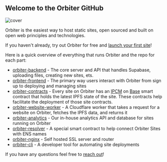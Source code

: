 ## Welcome to the Orbiter GitHub

![cover](https://orbiter.host/og.png)

Orbiter is the easiest way to host static sites, open sourced and built on open web principles and technologies.

If you haven't already, try out Orbiter for free and [launch your first site](https://app.orbiter.host)!

Here is a quick overview of everything that runs Orbiter and the repo for each part:

- [orbiter-backend](https://github.com/orbiterhost/orbiter-backend) - The core server and API that handles Supabase, uploading files, creating new sites, ets.
- [orbiter-frontend](https://github.com/orbiterhost/orbiter-frontend) - The primary way users interact with Orbiter from sign up to deploying and managing sites
- [orbiter-contracts](https://github.com/orbiterhost/orbiter-contracts) - Every site on Orbiter has an [IPCM](https://ipcm.dev) on [Base](https://base.org) smart contract that holds the latest IPFS state of the site. These contracts help facilitate the deployment of those site contracts. 
- [orbiter-website-worker](https://github.com/orbiterhost/orbiter-website-worker) - A Cloudflare worker that takes a request for a website on Orbiter, fetches the IPFS data, and returns it
- [orbiter-analytics](https://github.com/orbiterhost/orbiter-analytics) - Our in-house analytics API and database for sites running on Orbiter
- [orbiter-resolver](https://github.com/orbiterhost/orbiter-resolver) - A special smart contract to help connect Orbiter Sites with ENS names
- [orbiter-nginx](https://github.com/orbiterhost/orbiter-nginx) - Self hosted SSL server and router
- [orbiter-cli](https://github.com/orbiterhost/orbiter-cli) - A developer tool for automating site deployments

If you have any questions feel free to [reach out](mailto:steve@orbiter.host,justin@orbiter.host)!
